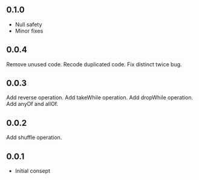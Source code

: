 ## 0.1.0
* Null safety
* Minor fixes

## 0.0.4
Remove unused code.
Recode duplicated code.
Fix distinct twice bug.

## 0.0.3
Add reverse operation.
Add takeWhile operation.
Add dropWhile operation.
Add anyOf and allOf.

## 0.0.2
Add shuffle operation.

## 0.0.1

* Initial consept
